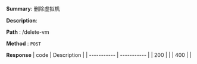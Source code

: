 **Summary**: 删除虚拟机

**Description**:

**Path** : /delete-vm

**Method** : `POST`

**Response**
| code      | Description |
| ----------- | ----------- |
|  200   |       |
|  400   |       |

